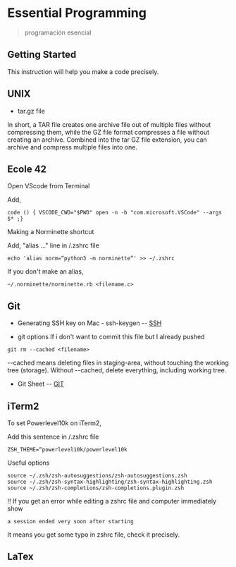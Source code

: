 # Essential Programming
> programación esencial

## Getting Started

This instruction will help you make a code precisely.

## UNIX

* tar.gz file

In short, a TAR file creates one archive file out of multiple files without compressing them, while the GZ file format compresses a file without creating an archive. Combined into the tar GZ file extension, you can archive and compress multiple files into one.



## Ecole 42

Open VScode from Terminal

Add,
```
code () { VSCODE_CWD="$PWD" open -n -b "com.microsoft.VSCode" --args $* ;}
```
Making a Norminette shortcut

Add, "alias ..." line in /.zshrc file
```
echo 'alias norm=“python3 -m norminette“' >> ~/.zshrc
```
If you don't make an alias,
```
~/.norminette/norminette.rb <filename.c>
```






## Git

* Generating SSH key on Mac - ssh-keygen
-- [SSH](https://man7.org/linux/man-pages/man1/ssh-keygen.1.html)

* git options
If i don't want to commit this file but I already pushed
```
git rm --cached <filename>
```
--cached means deleting files in staging-area, without touching the working tree (storage).
Without --cached, delete everything, including working tree.

* Git Sheet -- [GIT](https://www.javatpoint.com/git-cheat-sheet)


## iTerm2

To set Powerlevel10k on iTerm2,

Add this sentence in /.zshrc file
```
ZSH_THEME=“powerlevel10k/powerlevel10k
```

Useful options
```
source ~/.zsh/zsh-autosuggestions/zsh-autosuggestions.zsh
source ~/.zsh/zsh-syntax-highlighting/zsh-syntax-highlighting.zsh
source ~/.zsh/zsh-completions/zsh-completions.plugin.zsh
```

!! If you get an error while editing a zshrc file and computer immediately show
```
a session ended very soon after starting
```
It means you get some typo in zshrc file, check it precisely.

## LaTex



